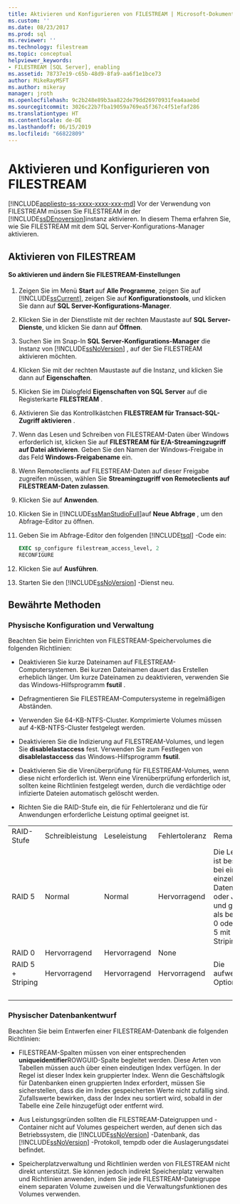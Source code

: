 ```yaml
---
title: Aktivieren und Konfigurieren von FILESTREAM | Microsoft-Dokumentation
ms.custom: ''
ms.date: 08/23/2017
ms.prod: sql
ms.reviewer: ''
ms.technology: filestream
ms.topic: conceptual
helpviewer_keywords:
- FILESTREAM [SQL Server], enabling
ms.assetid: 78737e19-c65b-48d9-8fa9-aa6f1e1bce73
author: MikeRayMSFT
ms.author: mikeray
manager: jroth
ms.openlocfilehash: 9c2b248e89b3aa822de79dd26970931fea4aaebd
ms.sourcegitcommit: 3026c22b7fba19059a769ea5f367c4f51efaf286
ms.translationtype: HT
ms.contentlocale: de-DE
ms.lasthandoff: 06/15/2019
ms.locfileid: "66822809"
---
```

# <a name="enable-and-configure-filestream"></a>Aktivieren und Konfigurieren von FILESTREAM

[!INCLUDE[appliesto-ss-xxxx-xxxx-xxx-md](../../includes/appliesto-ss-xxxx-xxxx-xxx-md.md)]
  Vor der Verwendung von FILESTREAM müssen Sie FILESTREAM in der [!INCLUDE[ssDEnoversion](../../includes/ssdenoversion-md.md)]instanz aktivieren. In diesem Thema erfahren Sie, wie Sie FILESTREAM mit dem SQL Server-Konfigurations-Manager aktivieren.  
  
##  <a name="enabling"></a> Aktivieren von FILESTREAM  
  
#### <a name="to-enable-and-change-filestream-settings"></a>So aktivieren und ändern Sie FILESTREAM-Einstellungen  
  
1.  Zeigen Sie im Menü **Start** auf **Alle Programme**, zeigen Sie auf [!INCLUDE[ssCurrent](../../includes/sscurrent-md.md)], zeigen Sie auf **Konfigurationstools**, und klicken Sie dann auf **SQL Server-Konfigurations-Manager**.  
  
2.  Klicken Sie in der Dienstliste mit der rechten Maustaste auf **SQL Server-Dienste**, und klicken Sie dann auf **Öffnen**.  
  
3.  Suchen Sie im Snap-In **SQL Server-Konfigurations-Manager** die Instanz von [!INCLUDE[ssNoVersion](../../includes/ssnoversion-md.md)] , auf der Sie FILESTREAM aktivieren möchten.  
  
4.  Klicken Sie mit der rechten Maustaste auf die Instanz, und klicken Sie dann auf **Eigenschaften**.  
  
5.  Klicken Sie im Dialogfeld **Eigenschaften von SQL Server** auf die Registerkarte **FILESTREAM** .  
  
6.  Aktivieren Sie das Kontrollkästchen **FILESTREAM für Transact-SQL-Zugriff aktivieren** .  
  
7.  Wenn das Lesen und Schreiben von FILESTREAM-Daten über Windows erforderlich ist, klicken Sie auf **FILESTREAM für E/A-Streamingzugriff auf Datei aktivieren**. Geben Sie den Namen der Windows-Freigabe in das Feld **Windows-Freigabename** ein.  
  
8.  Wenn Remoteclients auf FILESTREAM-Daten auf dieser Freigabe zugreifen müssen, wählen Sie **Streamingzugriff von Remoteclients auf FILESTREAM-Daten zulassen**.  
  
9. Klicken Sie auf **Anwenden**.  
  
10. Klicken Sie in [!INCLUDE[ssManStudioFull](../../includes/ssmanstudiofull-md.md)]auf **Neue Abfrage** , um den Abfrage-Editor zu öffnen.  
  
11. Geben Sie im Abfrage-Editor den folgenden [!INCLUDE[tsql](../../includes/tsql-md.md)] -Code ein:  
  
    ```sql  
    EXEC sp_configure filestream_access_level, 2  
    RECONFIGURE  
    ```  
  
12. Klicken Sie auf **Ausführen**.  
  
13. Starten Sie den [!INCLUDE[ssNoVersion](../../includes/ssnoversion-md.md)] -Dienst neu.  
  
  
##  <a name="best"></a> Bewährte Methoden  
  
###  <a name="config"></a> Physische Konfiguration und Verwaltung  
 Beachten Sie beim Einrichten von FILESTREAM-Speichervolumes die folgenden Richtlinien:  
  
-   Deaktivieren Sie kurze Dateinamen auf FILESTREAM-Computersystemen. Bei kurzen Dateinamen dauert das Erstellen erheblich länger. Um kurze Dateinamen zu deaktivieren, verwenden Sie das Windows-Hilfsprogramm **fsutil** .  
  
-   Defragmentieren Sie FILESTREAM-Computersysteme in regelmäßigen Abständen.  
  
-   Verwenden Sie 64-KB-NTFS-Cluster. Komprimierte Volumes müssen auf 4-KB-NTFS-Cluster festgelegt werden.  
  
-   Deaktivieren Sie die Indizierung auf FILESTREAM-Volumes, und legen Sie **disablelastaccess** fest. Verwenden Sie zum Festlegen von **disablelastaccess** das Windows-Hilfsprogramm **fsutil**.  
  
-   Deaktivieren Sie die Virenüberprüfung für FILESTREAM-Volumes, wenn diese nicht erforderlich ist. Wenn eine Virenüberprüfung erforderlich ist, sollten keine Richtlinien festgelegt werden, durch die verdächtige oder infizierte Dateien automatisch gelöscht werden.  
  
-   Richten Sie die RAID-Stufe ein, die für Fehlertoleranz und die für Anwendungen erforderliche Leistung optimal geeignet ist.  
  
||||||  
|-|-|-|-|-|  
|RAID-Stufe|Schreibleistung|Leseleistung|Fehlertoleranz|Remarks|  
|RAID 5|Normal|Normal|Hervorragend|Die Leistung ist besser als bei einem einzelnen Datenträger oder JBOD und geringer als bei RAID 0 oder RAID 5 mit Striping.|  
|RAID 0|Hervorragend|Hervorragend|None||  
|RAID 5 + Striping|Hervorragend|Hervorragend|Hervorragend|Die aufwendigste Option.|  
| &nbsp; | &nbsp; | &nbsp; | &nbsp; | &nbsp; |
  
  
###  <a name="database"></a> Physischer Datenbankentwurf  
 Beachten Sie beim Entwerfen einer FILESTREAM-Datenbank die folgenden Richtlinien:  
  
-   FILESTREAM-Spalten müssen von einer entsprechenden **uniqueidentifier**ROWGUID-Spalte begleitet werden. Diese Arten von Tabellen müssen auch über einen eindeutigen Index verfügen. In der Regel ist dieser Index kein gruppierter Index. Wenn die Geschäftslogik für Datenbanken einen gruppierten Index erfordert, müssen Sie sicherstellen, dass die im Index gespeicherten Werte nicht zufällig sind. Zufallswerte bewirken, dass der Index neu sortiert wird, sobald in der Tabelle eine Zeile hinzugefügt oder entfernt wird.  
  
-   Aus Leistungsgründen sollten die FILESTREAM-Dateigruppen und -Container nicht auf Volumes gespeichert werden, auf denen sich das Betriebssystem, die [!INCLUDE[ssNoVersion](../../includes/ssnoversion-md.md)] -Datenbank, das [!INCLUDE[ssNoVersion](../../includes/ssnoversion-md.md)] -Protokoll, tempdb oder die Auslagerungsdatei befindet.  
  
-   Speicherplatzverwaltung und Richtlinien werden von FILESTREAM nicht direkt unterstützt. Sie können jedoch indirekt Speicherplatz verwalten und Richtlinien anwenden, indem Sie jede FILESTREAM-Dateigruppe einem separaten Volume zuweisen und die Verwaltungsfunktionen des Volumes verwenden.  
  
  
